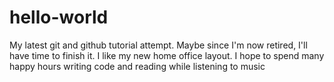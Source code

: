 # hello-world
My latest git and github tutorial attempt.  Maybe since I'm now retired, I'll have time to finish it.
I like my new home office layout.  I hope to spend many happy hours writing code and reading while listening to music
